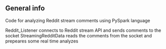 ## General info

Code for analyzing Reddit stream comments using PySpark language

Reddit_Listener connects to Reddit stream API and sends comments to the socket
StreamingRedditData reads the comments from the socket and prepeares some real time analyzes
